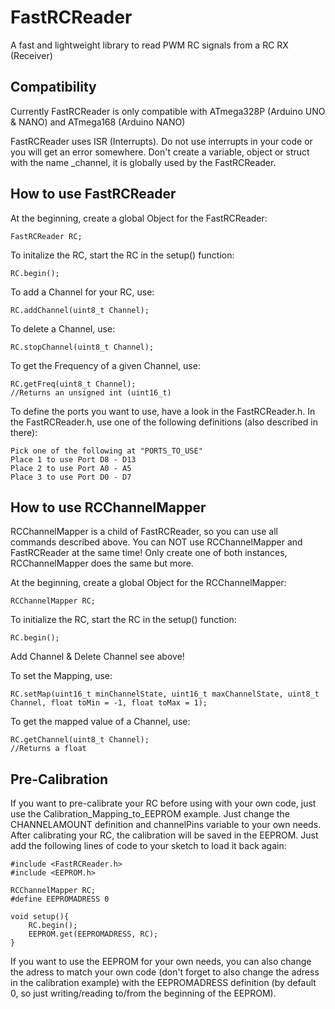 # FastRCReader
A fast and lightweight library to read PWM RC signals from a RC RX (Receiver)


## Compatibility
Currently FastRCReader is only compatible with ATmega328P (Arduino UNO & NANO) and ATmega168 (Arduino NANO)

FastRCReader uses ISR (Interrupts). Do not use interrupts in your code or you will get an error somewhere.
Don't create a variable, object or struct with the name _channel, it is globally used by the FastRCReader.

## How to use FastRCReader
At the beginning, create a global Object for the FastRCReader:

    FastRCReader RC;

To initalize the RC, start the RC in the setup() function:

    RC.begin();

To add a Channel for your RC, use:

    RC.addChannel(uint8_t Channel);

To delete a Channel, use:

    RC.stopChannel(uint8_t Channel);

To get the Frequency of a given Channel, use:

    RC.getFreq(uint8_t Channel);
    //Returns an unsigned int (uint16_t)

To define the ports you want to use, have a look in the FastRCReader.h. In the FastRCReader.h, use one of the following definitions (also described in there):

    Pick one of the following at "PORTS_TO_USE"
    Place 1 to use Port D8 - D13
    Place 2 to use Port A0 - A5
    Place 3 to use Port D0 - D7

## How to use RCChannelMapper
RCChannelMapper is a child of FastRCReader, so you can use all commands described above. You can NOT use RCChannelMapper and FastRCReader at the same time! Only create one of both instances, RCChannelMapper does the same but more.

At the beginning, create a global Object for the RCChannelMapper:

    RCChannelMapper RC;

To initialize the RC, start the RC in the setup() function:

    RC.begin();

Add Channel & Delete Channel see above!

To set the Mapping, use:

    RC.setMap(uint16_t minChannelState, uint16_t maxChannelState, uint8_t Channel, float toMin = -1, float toMax = 1);

To get the mapped value of a Channel, use:

    RC.getChannel(uint8_t Channel);
    //Returns a float

## Pre-Calibration
If you want to pre-calibrate your RC before using with your own code, just use the Calibration_Mapping_to_EEPROM example. Just change the CHANNELAMOUNT definition and channelPins variable to your own needs. After calibrating your RC, the calibration will be saved in the EEPROM. Just add the following lines of code to your sketch to load it back again:

    #include <FastRCReader.h>
    #include <EEPROM.h>
    
    RCChannelMapper RC;
    #define EEPROMADRESS 0
    
    void setup(){
        RC.begin();
        EEPROM.get(EEPROMADRESS, RC);
    }

If you want to use the EEPROM for your own needs, you can also change the adress to match your own code (don't forget to also change the adress in the calibration example) with the EEPROMADRESS definition (by default 0, so just writing/reading to/from the beginning of the EEPROM).
